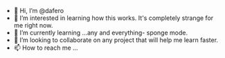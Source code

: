 - 👋 Hi, I’m @dafero 
- 👀 I’m interested in learning how this works. It's completely strange for me right now. 
- 🌱 I’m currently learning ...any and everything- sponge mode. 
- 💞️ I’m looking to collaborate on any project that will help me learn faster. 
- 📫 How to reach me ...

<!---
dafero/dafero is a ✨ special ✨ repository because its `README.md` (this file) appears on your GitHub profile.
You can click the Preview link to take a look at your changes.
--->
